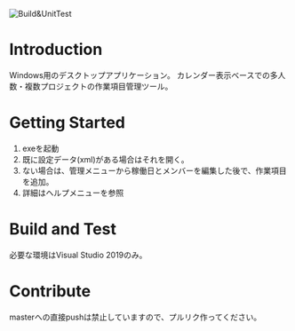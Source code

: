 ![Build&UnitTest](https://github.com/skeiya/TaskManagement/workflows/Build&UnitTest/badge.svg)

# Introduction 
Windows用のデスクトップアプリケーション。
カレンダー表示ベースでの多人数・複数プロジェクトの作業項目管理ツール。

# Getting Started
1. exeを起動
1. 既に設定データ(xml)がある場合はそれを開く。
1. ない場合は、管理メニューから稼働日とメンバーを編集した後で、作業項目を追加。
1. 詳細はヘルプメニューを参照

# Build and Test
必要な環境はVisual Studio 2019のみ。

# Contribute
masterへの直接pushは禁止していますので、プルリク作ってください。
